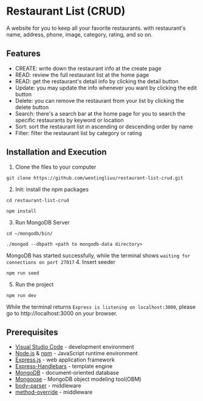 # Restaurant List (CRUD)
A website for you to keep all your favorite restaurants.
with restaurant's name, address, phone, image, category, rating, and so on.

## Features
*  CREATE: write down the restaurant info at the create page 
*  READ: review the full restaurant list at the home page
*  READ: get the restaurant's detail info by clicking the detail button
*  Update: you may update the info whenever you want by clicking the edit button
*  Delete: you can remove the restaurant from your list by clicking the delete button
*  Search: there's a search bar at the home page for you to search the specific restaurants by keyword or location
*  Sort: sort the restaurant list in ascending or descending order by name
*  Filter: filter the restaurant list by category or rating

## Installation and Execution
1.  Clone the files to your computer
```
git clone https://github.com/wentingliuu/restaurant-list-crud.git
```
2. Init: install the npm packages
```
cd restaurant-list-crud
```
```
npm install
```
3. Run MongoDB Server
```
cd ~/mongodb/bin/
```
```
./mongod --dbpath <path to mongodb-data directory>
```
MongoDB has started successfully, while the terminal shows `waiting for connections on port 27017`
4. Insert seeder
```
npm run seed
```
5. Run the project
```
npm run dev
```
While the terminal returns `Express is listening on localhost:3000`, please go to http://localhost:3000 on your browser.

## Prerequisites
*  [Visual Studio Code](https://code.visualstudio.com/) - development environment
*  [Node.js](https://nodejs.org/en/) & [npm](https://www.npmjs.com/) - JavaScript runtime environment
*  [Express.js](https://expressjs.com/) - web application framework
*  [Express-Handlebars](https://www.npmjs.com/package/express-handlebars) - template engine
*  [MongoDB](https://www.mongodb.com/) - document-oriented database
*  [Mongoose](https://mongoosejs.com/) - MongoDB object modeling tool(OBM)
*  [body-parser](https://www.npmjs.com/package/body-parser) - middleware
*  [method-override](https://www.npmjs.com/package/method-override) - middleware
